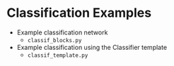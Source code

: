 # Classification Examples

- Example classification network
    - `classif_blocks.py`
- Example classification using the Classifier template
    - `classif_template.py`